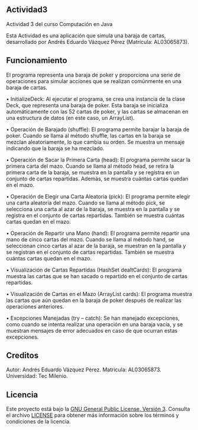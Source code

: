 ## Actividad3
Actividad 3 del curso Computación en Java

Esta Actividad es una aplicación que simula una baraja de cartas, desarrollado por Andrés Eduardo Vázquez Pérez (Matrícula: AL03065873).

## Funcionamiento

El programa representa una baraja de poker y proporciona una serie de operaciones para simular acciones que se realizan comúnmente en una baraja de cartas.

•	InitializeDeck: Al ejecutar el programa, se crea una instancia de la clase Deck, que representa una baraja de poker. Esta baraja se inicializa automáticamente con las 52 cartas de poker, y las cartas se almacenan en una estructura de datos (en este caso, un ArrayList<Card>).

•	Operación de Barajado (shuffle): El programa permite barajar la baraja de poker. Cuando se llama al método shuffle, las cartas en la baraja se mezclan aleatoriamente, lo que cambia su orden. Se muestra un mensaje indicando que la baraja se ha mezclado.

•	Operación de Sacar la Primera Carta (head): El programa permite sacar la primera carta del mazo. Cuando se llama al método head, se retira la primera carta de la baraja, se muestra en la pantalla y se registra en un conjunto de cartas repartidas. Además, se muestra cuántas cartas quedan en el mazo.

•	Operación de Elegir una Carta Aleatoria (pick): El programa permite elegir una carta aleatoria del mazo. Cuando se llama al método pick, se selecciona una carta al azar de la baraja, se muestra en la pantalla y se registra en el conjunto de cartas repartidas. También se muestra cuántas cartas quedan en el mazo.

•	Operación de Repartir una Mano (hand): El programa permite repartir una mano de cinco cartas del mazo. Cuando se llama al método hand, se seleccionan cinco cartas al azar de la baraja, se muestran en la pantalla y se registran en el conjunto de cartas repartidas. También se muestra cuántas cartas quedan en el mazo.

•	Visualización de Cartas Repartidas (HashSet<Card> dealtCards): El programa muestra las cartas que se han sacado o repartido en el conjunto de cartas repartidas.

•	Visualización de Cartas en el Mazo (ArrayList<Card> cards): El programa muestra las cartas que aún quedan en la baraja de poker después de realizar las operaciones anteriores.

•	Excepciones Manejadas (try – catch): Se han manejado excepciones, como cuando se intenta realizar una operación en una baraja vacía, y se muestran mensajes de error adecuados en caso de que ocurran estas excepciones.

## Creditos
Autor: Andrés Eduardo Vázquez Pérez.
Matricula: AL03065873.
Universidad: Tec Milenio.

## Licencia
Este proyecto está bajo la [GNU General Public License, Versión 3](LICENSE). Consulta el archivo [LICENSE](LICENSE) para obtener más información sobre los términos y condiciones de la licencia.
